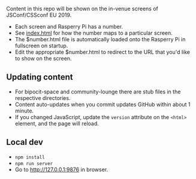 Content in this repo will be shown on the in-venue screens of JSConf/CSSconf EU 2019.

- Each screen and Rasperry Pi has a number.
- See [index.html](https://github.com/jsconf/in-venue.jsconf.eu/blob/gh-pages/index.html) for how the number maps to a particular screen.
- The $number.html file is automatically loaded onto the Rasperry Pi in fullscreen on startup.
- Edit the appropriate $number.html to redirect to the URL that you'd like to show on the screen.

## Updating content

- For bipocit-space and community-lounge there are stub files in the respective directories.
- Content auto-updates when you commit updates GitHub within about 1 minute.
- If you changed JavaScript, update the `version` attribute on the `<html>` element, and the page will reload.

## Local dev

- `npm install`
- `npm run server`
- Go to http://127.0.0.1:9876 in browser.